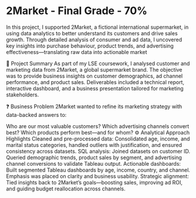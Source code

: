 # 2Market - Final Grade - 70%
In this project, I supported 2Market, a fictional international supermarket, in using data analytics to better understand its customers and drive sales growth. Through detailed analysis of consumer and ad data, I uncovered key insights into purchase behaviour, product trends, and advertising effectiveness—translating raw data into actionable market

🧾 Project Summary
As part of my LSE coursework, I analysed customer and marketing data from 2Market, a global supermarket brand. The objective was to provide business insights on customer demographics, ad channel performance, and product sales. Deliverables included a technical report, interactive dashboard, and a business presentation tailored for marketing stakeholders.

❓ Business Problem
2Market wanted to refine its marketing strategy with data-backed answers to:

Who are our most valuable customers?
Which advertising channels convert best?
Which products perform best—and for whom?
⚙️ Analytical Approach Highlights
Cleaned and pre-processed data: Consolidated age, income, and marital status categories, handled outliers with justification, and ensured consistency across datasets.
SQL analysis: Joined datasets on customer ID. Queried demographic trends, product sales by segment, and advertising channel conversions to validate Tableau output.
Actionable dashboards: Built segmented Tableau dashboards by age, income, country, and channel. Emphasis was placed on clarity and business usability.
Strategic alignment: Tied insights back to 2Market’s goals—boosting sales, improving ad ROI, and guiding budget reallocation across channels.
